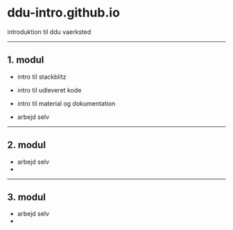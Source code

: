 # ddu-intro.github.io
introduktion til ddu vaerksted

-------------------------------------------

## 1. modul

- intro til stackblitz
- intro til udleveret kode
- intro til material og dokumentation

- arbejd selv 

-------------------------------------------

## 2. modul

- arbejd selv
- 
-------------------------------------------

## 3. modul

- arbejd selv
- 
